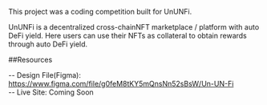 This project was a coding competition built for UnUNFi. 

UnUNFi is a decentralized cross-chainNFT marketplace / platform with auto DeFi yield. Here users can use their NFTs as collateral to obtain rewards
through auto DeFi yield.


##Resources

-- Design File(Figma): https://www.figma.com/file/g0feM8tKY5mQnsNn52sBsW/Un-UN-Fi
<br>
-- Live Site: Coming Soon
